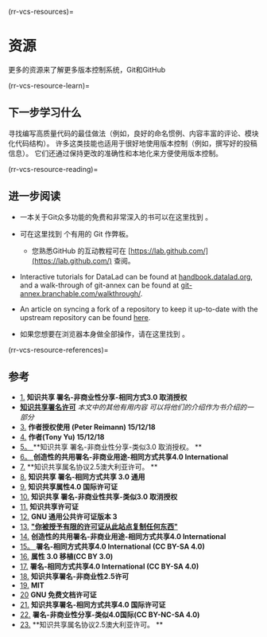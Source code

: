 (rr-vcs-resources)=
# 资源
更多的资源来了解更多版本控制系统，Git和GitHub

(rr-vcs-resource-learn)=
## 下一步学习什么

寻找编写高质量代码的最佳做法（例如，良好的命名惯例、内容丰富的评论、模块化代码结构）。 许多这类技能也适用于很好地使用版本控制（例如，撰写好的投稿信息）。 它们还通过保持更改的准确性和本地化来方便使用版本控制。

(rr-vcs-resource-reading)=
## 进一步阅读

- 一本关于Git众多功能的免费和非常深入的书可以在这里找到 [](https://Git-scm.com/book/en/v2)。
- 可在这里找到
个有用的 Git 作弊板。</li> 
  
  - 您熟悉GitHub 的互动教程可在 [https://lab.github.com/](https://lab.github.com/) 查阅。
- Interactive tutorials for DataLad can be found at [handbook.datalad.org](http://handbook.datalad.org), and a walk-through of git-annex can be found at [git-annex.branchable.com/walkthrough/](https://git-annex.branchable.com/walkthrough/).
- An article on syncing a fork of a repository to keep it up-to-date with the upstream repository can be found [here](https://help.github.com/en/articles/syncing-a-fork).
- 如果您想要在浏览器本身做全部操作，请在这里找到 [](https://github.com/KirstieJane/STEMMRoleModels/wiki/Syncing-your-fork-to-the-original-repository-via-the-browser)。</ul> 

(rr-vcs-resource-references)=


## 参考

- [1.](https://git-scm.com/book/en/v2/Getting-Started-About-Version-Controls) **知识共享 署名-非商业性分享-相同方式3.0 取消授权**
- **[知识共享署名许可](http://creativecommons.org/licenses/by/2.0)** *本文中的其他有用内容 可以将他们的介绍作为书介绍的一部分*
- [3.](http://crlionline.net/node/198) **作者授权使用 (Peter Reimann) 15/12/18**
- [4.](https://tonysyu.github.io/source-control-for-scientists-and-soloists.html#.XA6Q3mj7RPY) **作者(Tony Yu) 15/12/18**
- [5。 ](https://git-scm.com/book/en/v2/Git-Basics-Getting-a-Git-Repository#ch02-git-basics-chapter) **知识共享 署名-非商业性分享-类似3.0 取消授权。 **
- [6。 ](https://githowto.com/undoing_committed_changes) **创造性的共用署名-非商业用途-相同方式共享4.0 International**
- [7.](https://www.atlassian.com/git/tutorials/saving-changes/git-diff) **知识共享属名协议2.5澳大利亚许可。 **
- [8.](http://sethrobertson.github.io/GitBestPractices/) **知识共享 署名-相同方式共享 3.0 通用**
- [9.](https://guide.esciencecenter.nl/best_practices/version_control.html) **知识共享属性4.0 国际许可证**
- [10.](https://git-scm.com/book/en/v2/Distributed-Git-Contributing-to-a-Project) **知识共享 署名-非商业性共享-类似3.0 取消授权**
- [11.](https://opensource.com/article/18/5/git-branching) **知识共享许可证**
- [12.](https://github.com/Kunena/Kunena-Forum/wiki/Create-a-new-branch-with-git-and-manage-branches) **GNU 通用公共许可证版本 3**
- [13.](http://genomewiki.ucsc.edu/index.php/Resolving_merge_conflicts_in_Git) **["你被授予有限的许可证从此站点复制任何东西"](http://genomewiki.ucsc.edu/index.php/Genomewiki:General_disclaimer)**
- [14.](https://githowto.com/resolving_conflicts) **创造性的共用署名-非商业用途-相同方式共享4.0 International**
- [15。 ](https://opensource.com/article/18/1/step-step-guide-git) **署名-相同方式共享4.0 International (CC BY-SA 4.0)**
- [16.](https://kbroman.org/github_tutorial/pages/init.html) **属性 3.0 移植(CC BY 3.0)**
- [17.](https://opensource.com/article/18/2/how-clone-modify-add-delete-git-files) **署名-相同方式共享4.0 International (CC BY-SA 4.0)**
- [18.](https://thejunkland.com/blog/how-to-write-good-readme.html) **知识共享署名-非商业性2.5许可**
- [19.](https://gist.github.com/PurpleBooth/109311bb0361f32d87a2) **MIT**
- [20](https://commons.wikimedia.org/wiki/Taj_Mahal#/media/File:Taj_Mahal_in_March_2004.jpg) **GNU 免费文档许可证**
- [21.](https://juristr.com/blog/2013/04/git-explained/) **知识共享署名-相同方式共享4.0 国际许可证**
- [22.](http://simpleprimate.com/github-for-web-designers/glossary.html) **署名-非商业性分享-类似4.0国际(CC BY-NC-SA 4.0)**
- [23.](https://www.atlassian.com/git/tutorials/merging-vs-rebasing) **知识共享属名协议2.5澳大利亚许可。 **
